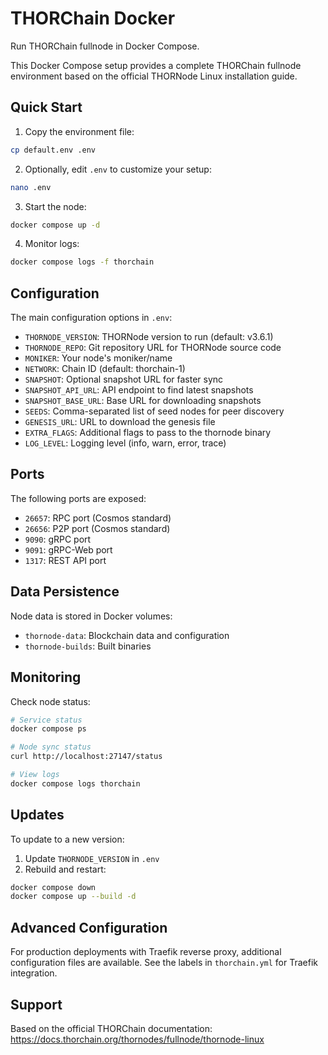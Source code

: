 # THORChain Docker

Run THORChain fullnode in Docker Compose.

This Docker Compose setup provides a complete THORChain fullnode environment based on the official THORNode Linux installation guide.

## Quick Start

1. Copy the environment file:
```bash
cp default.env .env
```

2. Optionally, edit `.env` to customize your setup:
```bash
nano .env
```

3. Start the node:
```bash
docker compose up -d
```

4. Monitor logs:
```bash
docker compose logs -f thorchain
```

## Configuration

The main configuration options in `.env`:

- `THORNODE_VERSION`: THORNode version to run (default: v3.6.1)
- `THORNODE_REPO`: Git repository URL for THORNode source code
- `MONIKER`: Your node's moniker/name
- `NETWORK`: Chain ID (default: thorchain-1)
- `SNAPSHOT`: Optional snapshot URL for faster sync
- `SNAPSHOT_API_URL`: API endpoint to find latest snapshots
- `SNAPSHOT_BASE_URL`: Base URL for downloading snapshots
- `SEEDS`: Comma-separated list of seed nodes for peer discovery
- `GENESIS_URL`: URL to download the genesis file
- `EXTRA_FLAGS`: Additional flags to pass to the thornode binary
- `LOG_LEVEL`: Logging level (info, warn, error, trace)

## Ports

The following ports are exposed:

- `26657`: RPC port (Cosmos standard)
- `26656`: P2P port (Cosmos standard) 
- `9090`: gRPC port
- `9091`: gRPC-Web port
- `1317`: REST API port

## Data Persistence

Node data is stored in Docker volumes:

- `thornode-data`: Blockchain data and configuration
- `thornode-builds`: Built binaries

## Monitoring

Check node status:
```bash
# Service status
docker compose ps

# Node sync status
curl http://localhost:27147/status

# View logs
docker compose logs thorchain
```

## Updates

To update to a new version:

1. Update `THORNODE_VERSION` in `.env`
2. Rebuild and restart:
```bash
docker compose down
docker compose up --build -d
```

## Advanced Configuration

For production deployments with Traefik reverse proxy, additional configuration files are available. See the labels in `thorchain.yml` for Traefik integration.

## Support

Based on the official THORChain documentation: https://docs.thorchain.org/thornodes/fullnode/thornode-linux
